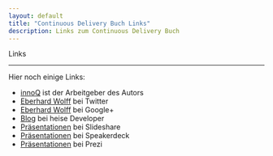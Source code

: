 ```yaml
---
layout: default
title: "Continuous Delivery Buch Links"
description: Links zum Continuous Delivery Buch
---
```


Links

---

Hier noch einige Links:

* [innoQ](http://innoq.com) ist der Arbeitgeber des Autors
* [Eberhard Wolff](https://twitter.com/ewolff) bei Twitter
* [Eberhard Wolff](https://plus.google.com/u/0/+EberhardWolff/) bei Google+
* [Blog](http://www.heise.de/developer/Continuous-Architecture-2687847.html) bei heise Developer
* [Präsentationen](http://www.slideshare.net/ewolff/presentations)	bei Slideshare
* [Präsentationen](https://speakerdeck.com/ewolff) bei Speakerdeck
* [Präsentationen](https://prezi.com/user/ewolff/) bei Prezi
